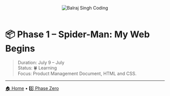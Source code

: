<div align='center'>
<img src='assets\Balraj Singh Coding.jpeg', alt='Balraj Singh Coding'>
</div>

<br>

# 📦 Phase 1 – Spider-Man: My Web Begins

> Duration: July 9 – July  
> Status: 🍀 Learning  
> Focus: Product Management Document, HTML and CSS.

---

[🏠 Home](../README.md) • [0️⃣ Phase Zero](../PhaseZero/README-PhaseZero.md)
